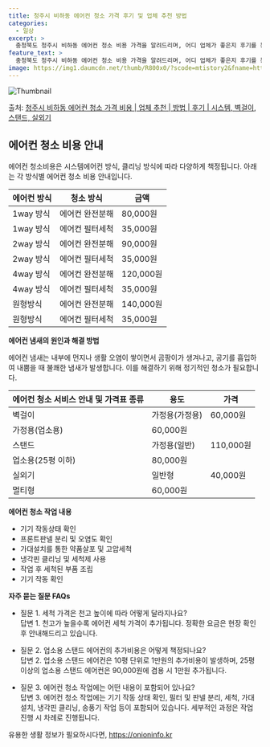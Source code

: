 ```yaml
---
title: 청주시 비하동 에어컨 청소 가격 후기 및 업체 추천 방법
categories:
  - 일상
excerpt: >
  충청북도 청주시 비하동 에어컨 청소 비용 가격을 알려드리며, 어디 업체가 좋은지 후기를 통해 알아보겠습니다. 현재 글에서는 시스템, 벽걸이, 스탠드, 실외기 각각에 대해 청소 비용이 나와 있으니 참고하시면 되겠습니다. 에어컨 분해 청소 방법 보기 👈 클릭셀프 에어컨 청소 방법 보기👈 클릭청주시 비하동 에어컨 청소 비용시스템에어컨 방식클리닝방식금액1way 방식에어컨 완전분해80,000원1way 방식에어컨 필터세척35,000원2way 방식에어컨 완전분해90,000원2way 방식에어컨 필터세척35,000원4way 방식에어컨 완전분해120,000원4way 방식에어컨 필터세척35,000원원형방식에어컨 완전분해140,000원원형방식에어컨 필터세척35,000원에어컨 청소 견적 샘플 보기 👈 클릭에어컨 냄새의 원인에어..
feature_text: >
  충청북도 청주시 비하동 에어컨 청소 비용 가격을 알려드리며, 어디 업체가 좋은지 후기를 통해 알아보겠습니다. 현재 글에서는 시스템, 벽걸이, 스탠드, 실외기 각각에 대해 청소 비용이 나와 있으니 참고하시면 되겠습니다. 에어컨 분해 청소 방법 보기 👈 클릭셀프 에어컨 청소 방법 보기👈 클릭청주시 비하동 에어컨 청소 비용시스템에어컨 방식클리닝방식금액1way 방식에어컨 완전분해80,000원1way 방식에어컨 필터세척35,000원2way 방식에어컨 완전분해90,000원2way 방식에어컨 필터세척35,000원4way 방식에어컨 완전분해120,000원4way 방식에어컨 필터세척35,000원원형방식에어컨 완전분해140,000원원형방식에어컨 필터세척35,000원에어컨 청소 견적 샘플 보기 👈 클릭에어컨 냄새의 원인에어..
image: https://img1.daumcdn.net/thumb/R800x0/?scode=mtistory2&fname=https%3A%2F%2Fblog.kakaocdn.net%2Fdn%2FotJbg%2FbtsHyQnSehD%2FnU6sysBnF3STO8cZWyf19K%2Fimg.webp
---
```


![Thumbnail](https://img1.daumcdn.net/thumb/R800x0/?scode=mtistory2&fname=https%3A%2F%2Fblog.kakaocdn.net%2Fdn%2FotJbg%2FbtsHyQnSehD%2FnU6sysBnF3STO8cZWyf19K%2Fimg.webp)

<p>출처: <a href="https://onioninfo.kr/entry/%EC%B2%AD%EC%A3%BC%EC%8B%9C-%EB%B9%84%ED%95%98%EB%8F%99-%EC%97%90%EC%96%B4%EC%BB%A8-%EC%B2%AD%EC%86%8C-%EA%B0%80%EA%B2%A9-%EB%B9%84%EC%9A%A9-%EC%97%85%EC%B2%B4-%EC%B6%94%EC%B2%9C-%EB%B0%A9%EB%B2%95-%ED%9B%84%EA%B8%B0-%EC%8B%9C%EC%8A%A4%ED%85%9C-%EB%B2%BD%EA%B1%B8%EC%9D%B4-%EC%8A%A4%ED%83%A0%EB%93%9C-%EC%8B%A4%EC%99%B8%EA%B8%B0" rel="dofollow">청주시 비하동 에어컨 청소 가격 비용 | 업체 추천 | 방법 | 후기 | 시스템, 벽걸이, 스탠드, 실외기</a> </p>

## 에어컨 청소 비용 안내

에어컨 청소비용은 시스템에어컨 방식, 클리닝 방식에 따라 다양하게 책정됩니다. 아래는 각 방식별 에어컨 청소 비용 안내입니다.

에어컨 방식 | 청소 방식 | 금액  
---|---|---  
1way 방식 | 에어컨 완전분해 | 80,000원  
1way 방식 | 에어컨 필터세척 | 35,000원  
2way 방식 | 에어컨 완전분해 | 90,000원  
2way 방식 | 에어컨 필터세척 | 35,000원  
4way 방식 | 에어컨 완전분해 | 120,000원  
4way 방식 | 에어컨 필터세척 | 35,000원  
원형방식 | 에어컨 완전분해 | 140,000원  
원형방식 | 에어컨 필터세척 | 35,000원  
**에어컨 냄새의 원인과 해결 방법**

에어컨 냄새는 내부에 먼지나 생활 오염이 쌓이면서 곰팡이가 생겨나고, 공기를 흡입하여 내뿜을 때 불쾌한 냄새가 발생합니다. 이를 해결하기
위해 정기적인 청소가 필요합니다.

**에어컨 청소 서비스 안내 및 가격표** 종류 | 용도 | 가격  
---|---|---  
벽걸이 | 가정용(가정용) | 60,000원  
가정용(업소용) | 60,000원  
스탠드 | 가정용(일반) | 110,000원  
업소용(25평 이하) | 80,000원  
실외기 | 일반형 | 40,000원  
멀티형 | 60,000원  
**에어컨 청소 작업 내용**

  * 기기 작동상태 확인
  * 프론트판넬 분리 및 오염도 확인
  * 가대설치를 통한 약품살포 및 고압세척
  * 냉각핀 클리닝 및 세척제 사용
  * 작업 후 세척된 부품 조립
  * 기기 작동 확인

**자주 묻는 질문 FAQs**

  * 질문 1. 세척 가격은 천고 높이에 따라 어떻게 달라지나요?  
답변 1. 천고가 높을수록 에어컨 세척 가격이 추가됩니다. 정확한 요금은 현장 확인 후 안내해드리고 있습니다.

  * 질문 2. 업소용 스탠드 에어컨의 추가비용은 어떻게 책정되나요?  
답변 2. 업소용 스탠드 에어컨은 10평 단위로 1만원의 추가비용이 발생하며, 25평 이상의 업소용 스탠드 에어컨은 90,000원에 겸용 시
1만원 추가됩니다.

  * 질문 3. 에어컨 청소 작업에는 어떤 내용이 포함되어 있나요?  
답변 3. 에어컨 청소 작업에는 기기 작동 상태 확인, 필터 및 판넬 분리, 세척, 가대 설치, 냉각핀 클리닝, 송풍기 작업 등이 포함되어
있습니다. 세부적인 과정은 작업 진행 시 차례로 진행됩니다.

 

유용한 생활 정보가 필요하시다면, <a href="https://onioninfo.kr" rel="dofollow">https://onioninfo.kr</a>


